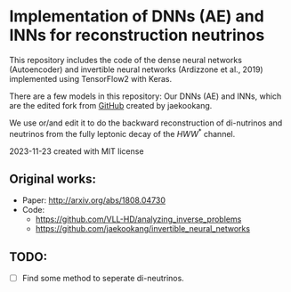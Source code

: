 # Implementation of DNNs (AE) and INNs for reconstruction neutrinos

This repository includes the code of the dense neural networks (Autoencoder) and invertible neural networks (Ardizzone et al., 2019) implemented using TensorFlow2 with Keras.

There are a few models in this repository: Our DNNs (AE) and INNs, which are the edited fork from [GitHub](https://github.com/jaekookang/invertible_neural_networks) created by jaekookang.

We use or/and edit it to do the backward reconstruction of di-nutrinos and neutrinos from the fully leptonic decay of the $HWW^{*}$ channel.

 
2023-11-23 created with MIT license


## Original works:
- Paper: http://arxiv.org/abs/1808.04730
- Code: 
    - https://github.com/VLL-HD/analyzing_inverse_problems
	- https://github.com/jaekookang/invertible_neural_networks

## TODO:
- [ ] Find some method to seperate di-neutrinos.